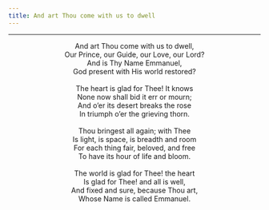 ```yaml
---
title: And art Thou come with us to dwell
---
```


---
<center>
And art Thou come with us to dwell,<br/>
Our Prince, our Guide, our Love, our Lord?<br/>
And is Thy Name Emmanuel,<br/>
God present with His world restored?<br/>
<br/>
The heart is glad for Thee! It knows<br/>
None now shall bid it err or mourn;<br/>
And o’er its desert breaks the rose<br/>
In triumph o’er the grieving thorn.<br/>
<br/>
Thou bringest all again; with Thee<br/>
Is light, is space, is breadth and room<br/>
For each thing fair, beloved, and free<br/>
To have its hour of life and bloom.<br/>
<br/>
The world is glad for Thee! the heart<br/>
Is glad for Thee! and all is well,<br/>
And fixed and sure, because Thou art,<br/>
Whose Name is called Emmanuel.
</center>
